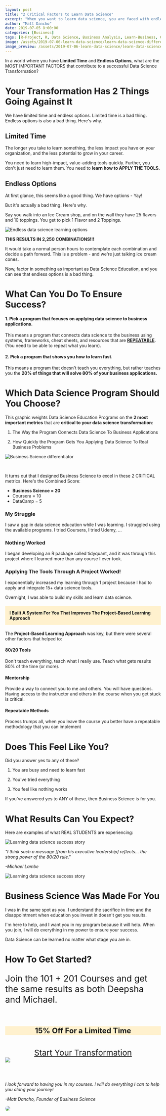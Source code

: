 ```yaml
---
layout: post
title: "2 Critical Factors to Learn Data Science"
excerpt: "When you want to learn data science, you are faced with endless options and limited time. Here's the best approach to learn data science!"
author: "Matt Dancho"
date: 2019-07-05 8:00:00
categories: [Business]
tags: [R-Project, R, Data Science, Business Analysis, Learn-Business, CRISP-DM, BSPF]
image: /assets/2019-07-06-learn-data-science/learn-data-science-differentiator.jpg
image_preview: /assets/2019-07-06-learn-data-science/learn-data-science-differentiator.jpg
---
```



In a world where you have __Limited Time__ and __Endless Options__, what are the MOST IMPORTANT FACTORS that contribute to a successful Data Science Transformation?

# Your Transformation Has 2 Things Going Against It

We have limited time and endless options. Limited time is a bad thing. Endless options is also a bad thing. Here's why.

## Limited Time

The longer you take to learn something, the less impact you have on your organization, and the less potential to grow in your career.

You need to learn high-impact, value-adding tools quickly. Further, you don't just need to learn them. You need to __learn how to APPLY THE TOOLS.__

## Endless Options

At first glance, this seems like a good thing. We have options - Yay!

But it's actually a bad thing. Here's why.

Say you walk into an Ice Cream shop, and on the wall they have 25 flavors and 10 toppings. You get to pick 1 Flavor and 2 Toppings.



![Endless data science learning options](/assets/2019-07-06-learn-data-science/learn-data-science-endless-options.jpg)

__THIS RESULTS IN 2,250 COMBINATIONS!!!__

It would take a normal person hours to contemplate each combination and decide a path forward. This is a problem - and we're just talking ice cream cones. 

Now, factor in something as important as Data Science Education, and you can see that endless options is a bad thing. 


# What Can You Do To Ensure Success?

#### 1. Pick a program that focuses on applying data science to business applications.

This means a program that connects data science to the business using systems, frameworks, cheat sheets, and resources that are <strong><u>REPEATABLE</u></strong>. (You need to be able to repeat what you learn).

#### 2. Pick a program that shows you how to learn fast.

This means a program that doesn't teach you everything, but rather teaches you the __20% of things that will solve 80% of your business applications.__



# Which Data Science Program Should You Choose?

This graphic weights Data Science Education Programs on the __2 most important metrics__ that are __critical to your data science transformation__:

1. The Way the Program Connects Data Science To Business Applications

2. How Quickly the Program Gets You Applying Data Science To Real Business Problems


![Business Science differentiator](/assets/2019-07-06-learn-data-science/learn-data-science-differentiator.jpg)

<br>

It turns out that I designed Business Science to excel in these 2 CRITICAL metrics. Here's the Combined Score:

- __Business Science = 20__
- Coursera = 10
- DataCamp = 5


### My Struggle

I saw a gap in data science education while I was learning. I struggled using the available programs. I tried Coursera, I tried Udemy, ...

### Nothing Worked

I began developing an R package called tidyquant, and it was through this project where I learned more than any course I ever took. 

### Applying The Tools Through A Project Worked!

I exponentially increased my learning through 1 project because I had to apply and integrate 15+ data science tools.

Overnight, I was able to build my skills and learn data science. 
 
<h4 style="background-color:#fff1ce; padding:14px;">I Built A System For You That Improves The Project-Based Learning Approach</h4>

The __Project-Based Learning Approach__ was key, but there were several other factors that helped to:

#### 80/20 Tools 
Don't teach everything, teach what I really use. Teach what gets results 80% of the time (or more).

#### Mentorship
Provide a way to connect you to me and others. You will have questions. Having access to the instructor and others in the course when you get stuck is critical.

#### Repeatable Methods 
Process trumps all, when you leave the course you better have a repeatable methodology that you can implement


# Does This Feel Like You?

Did you answer yes to any of these?

1. You are busy and need to learn fast

2. You've tried everything

3. You feel like nothing works

If you've answered yes to ANY of these, then Business Science is for you. 


# What Results Can You Expect?

Here are examples of what REAL STUDENTS are experiencing:

![Learning data science success story](/assets/2019-07-06-learn-data-science/learn-data-science-success-story.png)

_"I think such a message [from his executive leadership] reflects... the strong power of the 80/20 rule."_

_-Michael Lambe_

![Learning data science success story](/assets/2019-07-06-learn-data-science/learn-data-science-success-story-2.jpg)

# Business Science Was Made For You

I was in the same spot as you. I understand the sacrifice in time and the disappointment when education you invest in doesn't get you results.

I'm here to help, and I want you in my program because it will help. When you join, I will do everything in my power to ensure your success.

Data Science can be learned no matter what stage you are in. 


# How To Get Started?

<div class="row">
    <div class="col-md-6">
    <p style="font-size:28px;">
    Join the 101 + 201 Courses and get the same results as both Deepsha and Michael.
    </p>
    <br>
    <center>
    <p style="font-size:24px; background-color: #fff1ce;"><strong>15% Off For a Limited Time</strong></p>
    <br>
<a style="font-size:26px;" href="https://university.business-science.io/p/data-science-for-business-ds4b-101-201-r-bundle/?coupon=ds4b15">Start Your Transformation</a>
    </center>
    </div>
    <div class="col-md-6">
    <a href="https://university.business-science.io/p/data-science-for-business-ds4b-101-201-r-bundle/?coupon=ds4b15"><img src="/assets/2019-07-06-learn-data-science/learn-data-science-course-bundle-101-102.png" border="0" /></a>
    </div>
</div>


<br><br>


_I look forward to having you in my courses. I will do everything I can to help you along your journey!_

_-Matt Dancho, Founder of Business Science_

<div class="text-left">
<img src="/assets/2019-07-06-learn-data-science/matt-dancho-avatar.png" style="border-radius:50%" />
</div>



